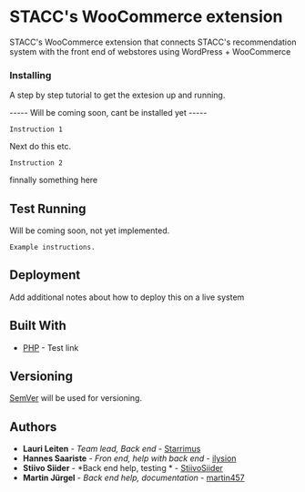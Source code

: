 # STACC's WooCommerce extension

STACC's WooCommerce extension that connects STACC's recommendation system with the front end of webstores using WordPress + WooCommerce



### Installing

A step by step tutorial to get the extesion up and running.

----- Will be coming soon, cant be installed yet -----

```
Instruction 1
```

Next do this etc.

```
Instruction 2
```
finnally something here


## Test Running

Will be coming soon, not yet implemented.

```
Example instructions.
```

## Deployment

Add additional notes about how to deploy this on a live system

## Built With

* [PHP](http://php.net/) - Test link


## Versioning

[SemVer](http://semver.org/) will be used for versioning. 
## Authors

* **Lauri Leiten** - *Team lead, Back end* - [Starrimus](https://github.com/Starrimus)
* **Hannes Saariste** - *Fron end, help with back end* - [ilysion](https://github.com/ilysion)
* **Stiivo Siider** - *Back end help, testing * - [StiivoSiider](https://github.com/StiivoSiider)
* **Martin Jürgel** - *Back end help, documentation* - [martin457](https://github.com/martin457)
